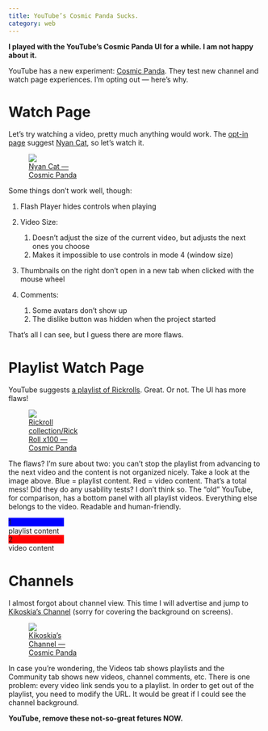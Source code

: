 ```yaml
---
title: YouTube’s Cosmic Panda Sucks.
category: web
---
```

**I played with the YouTube’s Cosmic Panda UI for a while.  I am not happy
about it.**

YouTube has a new experiment: [Cosmic Panda][cphelp].  They test new
channel and watch page experiences.  I’m opting out — here’s why.

# Watch Page

Let’s try watching a video, pretty much anything would work.  The [opt-in
page][cppage] suggest [Nyan Cat][nyan], so let’s watch it.

<figure style="width: 110px;"><a href="http://kwpolska.tk/blog-content/cosmicpanda/nyancat.png"><img src="http://kwpolska.tk/blog-content/cosmicpanda/nyancatm.png"><figcaption>Nyan Cat — Cosmic Panda</figcaption></a></figure>

Some things don’t work well, though:

 1. Flash Player hides controls when playing
 2. Video Size:

    1. Doesn’t adjust the size of the current video, but adjusts
       the next ones you choose
    2. Makes it impossible to use controls in mode 4 (window size)

 3. Thumbnails on the right don’t open in a new tab when clicked with the
    mouse wheel
 4. Comments:

    1. Some avatars don’t show up
    2. The dislike button was hidden when the project started

That’s all I can see, but I guess there are more flaws.

# Playlist Watch Page

YouTube suggests [a playlist of Rickrolls][rr].  Great.  Or not.  The UI has
more flaws!

<figure style="width: 110px;"><a href="http://kwpolska.tk/blog-content/cosmicpanda/rickroll.png"><img src="http://kwpolska.tk/blog-content/cosmicpanda/rickrollm.png"><figcaption>Rickroll collection/Rick Roll x100 — Cosmic Panda</figcaption></a></figure>

The flaws?  I’m sure about two: you can’t stop the playlist from advancing
to the next video and the content is not organized nicely.  Take a look at
the image above.  Blue = playlist content.  Red = video content.  That’s a
total mess!  Did they do any usability tests?  I don’t think so.  The “old”
YouTube, for comparison, has a bottom panel with all playlist videos.
Everything else belongs to the video.  Readable and human-friendly.

<aside style="width: 110px;"><div class="legend"><div class="legendbox" style="background-color: #00f;">1</div> playlist content<br><div class="legendbox" style="background-color: #f00;">2</div> video content</div></div></aside>

# Channels

I almost forgot about channel view.  This time I will advertise and jump to
[Kikoskia’s Channel][kiko] (sorry for covering the background on screens).

<figure style="width: 110px;"><a href="http://kwpolska.tk/blog-content/cosmicpanda/kiko.png"><img src="http://kwpolska.tk/blog-content/cosmicpanda/kikom.png"><figcaption>Kikoskia’s Channel — Cosmic Panda</figcaption></a></figure>

In case you’re wondering, the Videos tab shows playlists and the Community
tab shows new videos, channel comments, etc.  There is one problem: every
video link sends you to a playlist.  In order to get out of the playlist,
you need to modify the URL.  It would be great if I could see the channel
background.

**YouTube, remove these not-so-great fetures NOW.**

[cppage]:   http://www.youtube.com/cosmicpanda "Cosmic Painda: opt-in"
[cphelp]:   http://www.google.com/support/youtube/bin/static.py?page=guide.cs&guide=1372220 "Cosmic Panda: getting started"
[nyan]:     http://www.youtube.com/watch?v=QH2-TGUlwu4 "Nyan Cat"
[rr]:       http://www.youtube.com/watch?v=tBQEcsc8EkU&feature=BFa&list=PL9597876E8DF8EBA1&lf=BFa "Rickroll collection/Rick Roll x100"
[kiko]:     http://www.youtube.com/user/Kikoskia "Kikoskia’s Channel"
